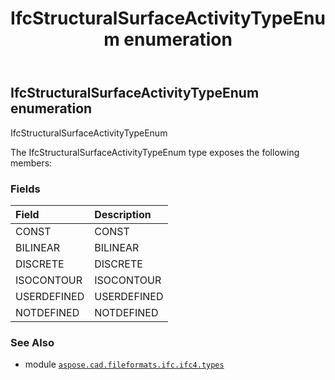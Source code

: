 ﻿---
title: IfcStructuralSurfaceActivityTypeEnum enumeration
second_title: Aspose.CAD for Python via .NET API References
description: 
type: docs
weight: 3620
url: /aspose.cad.fileformats.ifc.ifc4.types/ifcstructuralsurfaceactivitytypeenum/
is_root: false
---

## IfcStructuralSurfaceActivityTypeEnum enumeration

IfcStructuralSurfaceActivityTypeEnum



The IfcStructuralSurfaceActivityTypeEnum type exposes the following members:

### Fields
| Field | Description |
| :- | :- |
| CONST | CONST |
| BILINEAR | BILINEAR |
| DISCRETE | DISCRETE |
| ISOCONTOUR | ISOCONTOUR |
| USERDEFINED | USERDEFINED |
| NOTDEFINED | NOTDEFINED |



### See Also
* module [`aspose.cad.fileformats.ifc.ifc4.types`](..)
